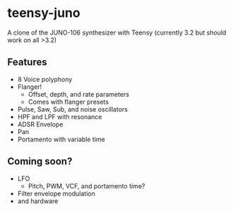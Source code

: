 # teensy-juno
A clone of the JUNO-106 synthesizer with Teensy (currently 3.2 but should work on all >3.2)
## Features
- 8 Voice polyphony
- Flanger! 
  - Offset, depth, and rate parameters
  - Comes with flanger presets
- Pulse, Saw, Sub, and noise oscillators
- HPF and LPF with resonance
- ADSR Envelope
- Pan
- Portamento with variable time
## Coming soon?
- LFO
  - Pitch, PWM, VCF, and portamento time?
- Filter envelope modulation
- and hardware
